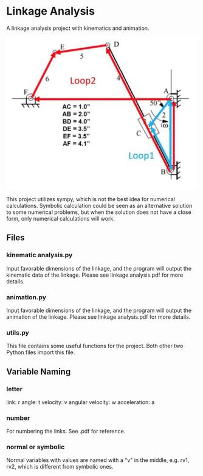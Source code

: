 # Linkage Analysis

A linkage analysis project with kinematics and animation.

![image](linkage.png)

This project utilizes sympy, which is not the best idea for numerical calculations. Symbolic calculation could be seen as an alternative solution to some numerical problems, but when the solution does not have a close form, only numerical calculations will work.

## Files

### kinematic analysis.py

Input favorable dimensions of the linkage, and the program will output the kinematic data of the linkage. Please see linkage analysis.pdf for more details.

### animation.py

Input favorable dimensions of the linkage, and the program will output the animation of the linkage. Please see linkage analysis.pdf for more details.

### utils.py

This file contains some useful functions for the project. Both other two Python files import this file.

## Variable Naming

### letter

link: r
angle: t
velocity: v
angular velocity: w
acceleration: a

### number

For numbering the links. See .pdf for reference.

### normal or symbolic
Normal variables with values are named with a "v" in the middle, e.g. rv1, rv2, which is different from symbolic ones.
